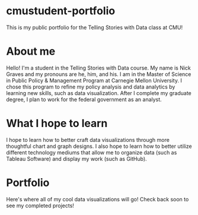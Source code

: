 # cmustudent-portfolio
This is my public portfolio for the Telling Stories with Data class at CMU!

# About me
Hello! I'm a student in the Telling Stories with Data course.
My name is Nick Graves and my pronouns are he, him, and his.
I am in the Master of Science in Public Policy & Management Program at Carnegie Mellon University.
I chose this program to refine my policy analysis and data analytics by learning new skills, such as data visualization.
After I complete my graduate degree, I plan to work for the federal government as an analyst.

# What I hope to learn 
I hope to learn how to better craft data visualizations through more thoughtful chart and graph designs.
I also hope to learn how to better utilize different technology mediums that allow me to organize data (such as Tableau Software) and display my work (such as GitHub).


# Portfolio
Here's where all of my cool data visualizations will go!
Check back soon to see my completed projects!



  
